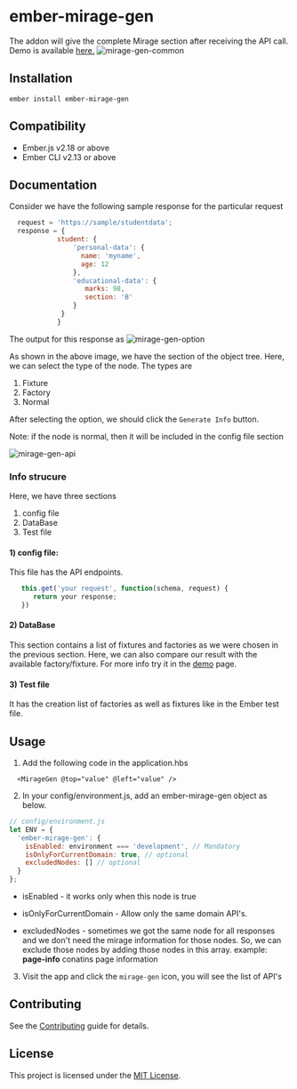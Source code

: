 ember-mirage-gen
==============================================================================

The addon will give the complete Mirage section after receiving the API call.
Demo is available [here.](https://alwarg.github.io/mirage-gen-demo/)
![mirage-gen-common](https://i.imgur.com/Lfsx51V.png)

Installation
------------------------------------------------------------------------------

```
ember install ember-mirage-gen
```
Compatibility
------------------------------------------------------------------------------

* Ember.js v2.18 or above
* Ember CLI v2.13 or above

Documentation
------------------------------------------------------------------------------

Consider we have the following sample response for the particular request
```javascript
  request = 'https://sample/studentdata';
  response = {
            student: {
                'personal-data': {
                  name: 'myname',
                  age: 12
                },
                'educational-data': {
                   marks: 98,
                   section: 'B'
                }
             } 
            }
```
The output for this response as
![mirage-gen-option](https://i.imgur.com/X2pIfgr.png)

As shown in the above image, we have the section of the object tree. Here, we can select the type of the node. The types are
  1. Fixture
  2. Factory
  3. Normal

  After selecting the option, we should click the `Generate Info` button.

  Note: if the node is normal, then it will be included in the config file section

![mirage-gen-api](https://i.imgur.com/cukSJ1u.png)

### Info strucure
  Here, we have three sections
  1. config file
  2. DataBase
  3. Test file
#### 1) config file:
 This file has the API endpoints.
 ```javascript
    this.get('your request', function(schema, request) {
       return your response;
    })
 ```
 #### 2) DataBase
  This section contains a list of fixtures and factories as we were chosen in the previous section.
  Here, we can also compare our result with the available factory/fixture. For more info try it in the [demo](https://alwarg.github.io/mirage-gen-demo/) page.
 
#### 3) Test file
  It has the creation list of factories as well as fixtures like in the Ember test file.

Usage
------------------------------------------------------------------------------

1. Add the following code in the application.hbs
```
  <MirageGen @top="value" @left="value" />
```
2. In your config/environment.js, add an ember-mirage-gen object as below.
```javascript
// config/environment.js
let ENV = {
  'ember-mirage-gen': {
    isEnabled: environment === 'development', // Mandatory
    isOnlyForCurrentDomain: true, // optional
    excludedNodes: [] // optional
  }
};
```
* isEnabled - it works only when this node is true

* isOnlyForCurrentDomain - Allow only the same domain API's.

* excludedNodes - sometimes we got the same node for all responses and we don't need the mirage information for those nodes. So, we can exclude those nodes by adding those nodes in this array. example: **page-info** conatins page information

3. Visit the app and click the `mirage-gen` icon, you will see the list of API's

Contributing
------------------------------------------------------------------------------

See the [Contributing](CONTRIBUTING.md) guide for details.


License
------------------------------------------------------------------------------

This project is licensed under the [MIT License](LICENSE.md).
